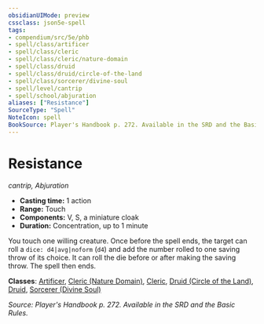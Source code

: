 ```yaml
---
obsidianUIMode: preview
cssclass: json5e-spell
tags:
- compendium/src/5e/phb
- spell/class/artificer
- spell/class/cleric
- spell/class/cleric/nature-domain
- spell/class/druid
- spell/class/druid/circle-of-the-land
- spell/class/sorcerer/divine-soul
- spell/level/cantrip
- spell/school/abjuration
aliases: ["Resistance"]
SourceType: "Spell"
NoteIcon: spell
BookSource: Player's Handbook p. 272. Available in the SRD and the Basic Rules.
---
```

# Resistance
*cantrip, Abjuration*  

- **Casting time:** 1 action
- **Range:** Touch
- **Components:** V, S, a miniature cloak
- **Duration:** Concentration, up to 1 minute

You touch one willing creature. Once before the spell ends, the target can roll a `dice: d4|avg|noform` (`d4`) and add the number rolled to one saving throw of its choice. It can roll the die before or after making the saving throw. The spell then ends.

**Classes**: [Artificer](/3-Mechanics/CLI/classes/artificer-tce.md), [Cleric (Nature Domain)](/3-Mechanics/CLI/classes/cleric-nature-domain.md), [Cleric](/3-Mechanics/CLI/classes/cleric.md), [Druid (Circle of the Land)](/3-Mechanics/CLI/classes/druid-circle-of-the-land.md), [Druid](/3-Mechanics/CLI/classes/druid.md), [Sorcerer (Divine Soul)](/3-Mechanics/CLI/classes/sorcerer-divine-soul-xge.md)

*Source: Player's Handbook p. 272. Available in the SRD and the Basic Rules.*